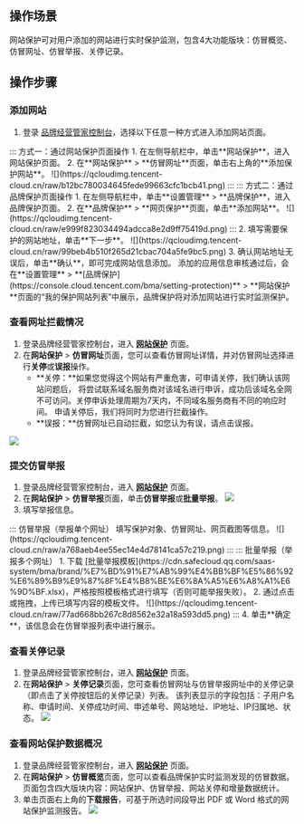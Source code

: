 ## 操作场景

网站保护可对用户添加的网站进行实时保护监测，包含4大功能版块：仿冒概览、仿冒网址、仿冒举报、关停记录。


## 操作步骤
### 添加网站
1. 登录 [品牌经营管家控制台](https://console.cloud.tencent.com/bma)，选择以下任意一种方式进入添加网站页面。
<dx-tabs>
::: 方式一：通过网站保护页面操作
1. 在左侧导航栏中，单击**网站保护**，进入网站保护页面。
2. 在**网站保护** > **仿冒网址**页面，单击右上角的**添加保护网站**。
![](https://qcloudimg.tencent-cloud.cn/raw/b12bc780034645fede99663cfc1bcb41.png)
:::
::: 方式二：通过品牌保护页面操作
1. 在左侧导航栏中，单击**设置管理** > **品牌保护**，进入品牌保护页面。
2. 在**品牌保护** > **网页保护**页面，单击**添加网站**。
![](https://qcloudimg.tencent-cloud.cn/raw/e999f823034494adcca8e2d9ff75419d.png)
:::
</dx-tabs>
2. 填写需要保护的网站地址，单击**下一步**。
![](https://qcloudimg.tencent-cloud.cn/raw/99beb4b510f265d21cbac704a5fe9bc5.png)
3. 确认网站地址无误后，单击**确认**，即可完成网站信息添加。
添加的应用信息审核通过后，会在**设置管理** > **[品牌保护](https://console.cloud.tencent.com/bma/setting-protection)** > **网站保护**页面的“我的保护网站列表”中展示，品牌保护将对添加网站进行实时监测保护。



### 查看网址拦截情况
1. 登录品牌经营管家控制台，进入 [**网站保护**](https://console.cloud.tencent.com/bma/website-protect) 页面。
2. 在**网站保护** > **仿冒网址**页面，您可以查看仿冒网址详情，并对仿冒网址选择进行**关停**或**误报**操作。
	- **关停：**如果您觉得这个网站有严重危害，可申请关停，我们确认该网站问题后， 将尝试联系域名服务商对该域名进行申诉，成功后该域名全网不可访问。关停申诉处理周期为7天内，不同域名服务商有不同的响应时间。 申请关停后，我们将同时为您进行拦截操作。
	- **误报：**仿冒网址已自动拦截，如您认为有误，请点击误报。

![](https://qcloudimg.tencent-cloud.cn/raw/5223becc832182f06d50fb01c2cca375.png)




### 提交仿冒举报
1. 登录品牌经营管家控制台，进入 [**网站保护**](https://console.cloud.tencent.com/bma/website-protect) 页面。
2. 在**网站保护** > **仿冒举报**页面，单击**仿冒举报**或**批量举报**。
![](https://qcloudimg.tencent-cloud.cn/raw/c0bf12431ddd03a4481ea9d273c3dfa6.png)
3. 填写举报信息。
<dx-tabs>
::: 仿冒举报（举报单个网址）
填写保护对象、仿冒网址、网页截图等信息。
![](https://qcloudimg.tencent-cloud.cn/raw/a768aeb4ee55ec14e4d78141ca57c219.png)
:::
::: 批量举报（举报多个网址）
1. 下载 [批量举报模板](https://cdn.safecloud.qq.com/saas-system/bma/brand/%E7%BD%91%E7%AB%99%E4%BB%BF%E5%86%92%E6%89%B9%E9%87%8F%E4%B8%BE%E6%8A%A5%E6%A8%A1%E6%9D%BF.xlsx)，严格按照模板格式进行填写（否则可能举报失败）。
2. 通过点击或拖拽，上传已填写内容的模板文件。
![](https://qcloudimg.tencent-cloud.cn/raw/77ad668bb267c8d8562e32a18a593dd5.png)
:::
</dx-tabs>
4. 单击**确定**，该信息会在仿冒举报列表中进行展示。



### 查看关停记录
1. 登录品牌经营管家控制台，进入 [**网站保护**](https://console.cloud.tencent.com/bma/website-protect) 页面。
2. 在**网站保护** > **关停记录**页面，您可查看仿冒网址与仿冒举报网址中的关停记录（即点击了关停按钮后的关停记录）列表。
该列表显示的字段包括：子用户名称、申请时间、关停成功时间、申述单号、网站地址、IP地址、IP归属地、状态。
![](https://qcloudimg.tencent-cloud.cn/raw/b85246aec5395b439cef7ac56ace8f94.png)




### 查看网站保护数据概况
1. 登录品牌经营管家控制台，进入 [**网站保护**](https://console.cloud.tencent.com/bma/website-protect) 页面。
2. 在**网站保护** > **仿冒概览**页面，您可以查看品牌保护实时监测发现的仿冒数据。
页面包含四大版块内容：网站保护、仿冒举报、网站关停和增量数据统计。
3. 单击页面右上角的**下载报告**，可基于所选时间段导出 PDF 或 Word 格式的网站保护监测报告。
![](https://qcloudimg.tencent-cloud.cn/raw/43f478d08bbb4da6486e7fef0387e22b.jpg)
  
